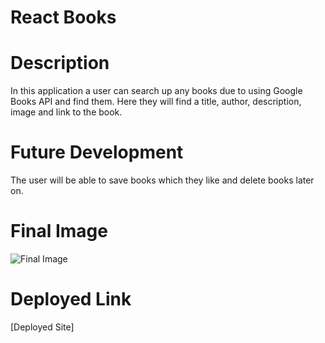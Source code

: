 # React Books 

# Description 

In this application a user can search up any books due to using Google Books API and find them. Here they will find a title, author, description, image and link to the book. 

# Future Development 

The user will be able to save books which they like and delete books later on. 

# Final Image 
![Final Image](./assets/screenshot.png) 

# Deployed Link 

[Deployed Site] 